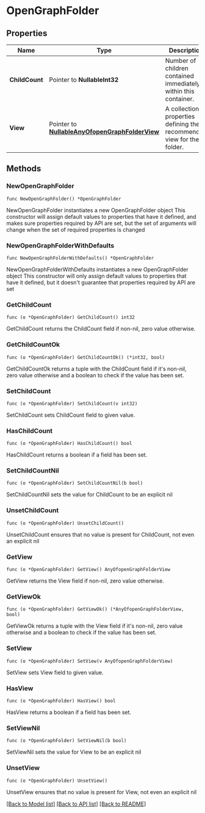 # OpenGraphFolder

## Properties

Name | Type | Description | Notes
------------ | ------------- | ------------- | -------------
**ChildCount** | Pointer to **NullableInt32** | Number of children contained immediately within this container. | [optional] 
**View** | Pointer to [**NullableAnyOfopenGraphFolderView**](anyOf&lt;open.graph.folderView&gt;.md) | A collection of properties defining the recommended view for the folder. | [optional] 

## Methods

### NewOpenGraphFolder

`func NewOpenGraphFolder() *OpenGraphFolder`

NewOpenGraphFolder instantiates a new OpenGraphFolder object
This constructor will assign default values to properties that have it defined,
and makes sure properties required by API are set, but the set of arguments
will change when the set of required properties is changed

### NewOpenGraphFolderWithDefaults

`func NewOpenGraphFolderWithDefaults() *OpenGraphFolder`

NewOpenGraphFolderWithDefaults instantiates a new OpenGraphFolder object
This constructor will only assign default values to properties that have it defined,
but it doesn't guarantee that properties required by API are set

### GetChildCount

`func (o *OpenGraphFolder) GetChildCount() int32`

GetChildCount returns the ChildCount field if non-nil, zero value otherwise.

### GetChildCountOk

`func (o *OpenGraphFolder) GetChildCountOk() (*int32, bool)`

GetChildCountOk returns a tuple with the ChildCount field if it's non-nil, zero value otherwise
and a boolean to check if the value has been set.

### SetChildCount

`func (o *OpenGraphFolder) SetChildCount(v int32)`

SetChildCount sets ChildCount field to given value.

### HasChildCount

`func (o *OpenGraphFolder) HasChildCount() bool`

HasChildCount returns a boolean if a field has been set.

### SetChildCountNil

`func (o *OpenGraphFolder) SetChildCountNil(b bool)`

 SetChildCountNil sets the value for ChildCount to be an explicit nil

### UnsetChildCount
`func (o *OpenGraphFolder) UnsetChildCount()`

UnsetChildCount ensures that no value is present for ChildCount, not even an explicit nil
### GetView

`func (o *OpenGraphFolder) GetView() AnyOfopenGraphFolderView`

GetView returns the View field if non-nil, zero value otherwise.

### GetViewOk

`func (o *OpenGraphFolder) GetViewOk() (*AnyOfopenGraphFolderView, bool)`

GetViewOk returns a tuple with the View field if it's non-nil, zero value otherwise
and a boolean to check if the value has been set.

### SetView

`func (o *OpenGraphFolder) SetView(v AnyOfopenGraphFolderView)`

SetView sets View field to given value.

### HasView

`func (o *OpenGraphFolder) HasView() bool`

HasView returns a boolean if a field has been set.

### SetViewNil

`func (o *OpenGraphFolder) SetViewNil(b bool)`

 SetViewNil sets the value for View to be an explicit nil

### UnsetView
`func (o *OpenGraphFolder) UnsetView()`

UnsetView ensures that no value is present for View, not even an explicit nil

[[Back to Model list]](../README.md#documentation-for-models) [[Back to API list]](../README.md#documentation-for-api-endpoints) [[Back to README]](../README.md)


